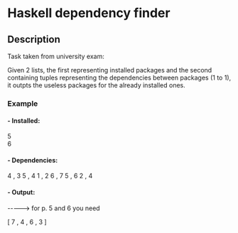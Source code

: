 # Haskell dependency finder

## Description

Task taken from university exam:

Given 2 lists, the first representing installed packages and the second containing tuples representing the dependencies between packages (1 to 1), it outpts the useless packages for the already installed ones.

### Example

#### - Installed:                

5                      
6                                          

#### - Dependencies:

4 , 3
5 , 4
1 , 2
6 , 7
5 , 6
2 , 4

#### - Output:
 
----->   for p. 5 and 6 you need
 
[ 7 , 4 , 6 , 3 ]
